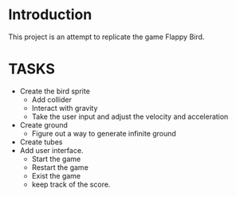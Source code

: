 # Introduction

This project is an attempt to replicate the game Flappy Bird.

# TASKS

- Create the bird sprite
    - Add collider
    - Interact with gravity
    - Take the user input and adjust the velocity and acceleration
- Create ground
    - Figure out a way to generate infinite ground
- Create tubes
- Add user interface.
    - Start the game
    - Restart the game
    - Exist the game
    - keep track of the score.
